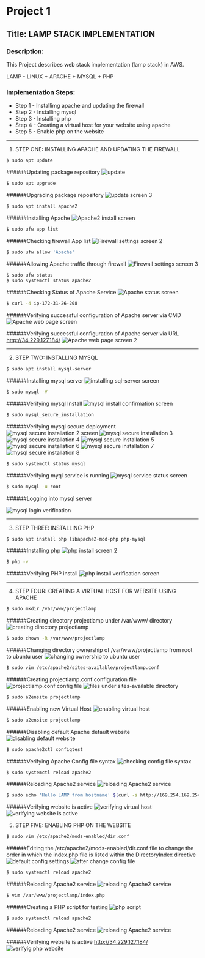 # Project 1
## Title: LAMP STACK IMPLEMENTATION
### Description: 
This Project describes web stack implementation (lamp stack) in AWS. 

LAMP - LINUX + APACHE + MYSQL + PHP
### Implementation Steps:
* Step 1 - Installimg apache and updating the firewall
* Step 2 - Installing mysql
* Step 3 - Installing php
* Step 4 - Creating a virtual host for your website using apache
* Step 5 - Enable php on the website

<!-- Horizontal Rule -->
------------------------------------

1. STEP ONE: INSTALLING APACHE AND UPDATING THE FIREWALL
<!-- Code Blocks -->
```bash
$ sudo apt update
```
######Updating package repository
![update](https://i.imgur.com/ot6vtfZ.png)

<!-- Code Blocks -->
```bash
$ sudo apt upgrade
```
######Upgrading package repository
![update screen 3](https://i.imgur.com/f0D0Fan.png)

<!-- Code Blocks -->
```bash
$ sudo apt install apache2
```
######Installing Apache
![Apache2 install screen](https://i.imgur.com/Zcz10Nn.png)

<!-- Code Blocks -->
```bash
$ sudo ufw app list
```
######Checking firewall App list
![Firewall settings screen 2](https://i.imgur.com/X6ky2D6.png)

<!-- Code Blocks -->
```bash
$ sudo ufw allow 'Apache'
```
######Allowing Apache traffic through firewall
![Firewall settings screen 3](https://i.imgur.com/QrBIL0R.png)

<!-- Code Blocks -->
```bash
$ sudo ufw status
$ sudo systemctl status apache2
```
######Checking Status of Apache Service
![Apache status screen ](https://i.imgur.com/ajIgzRv.png)

<!-- Code Blocks -->
```bash
$ curl -4 ip-172-31-26-208

```
######Verifying successful configuration of Apache server via CMD
![Apache web page screen](https://i.imgur.com/qDoZKAB.png)

######Verifying successful configuration of Apache server via URL http://34.229.127.184/
![Apache web page screen 2](https://i.imgur.com/2xI2eZm.png)

<!-- Horizontal Rule -->
------------------------------------

2. STEP TWO: INSTALLING MYSQL
<!-- Code Blocks -->
```bash
$ sudo apt install mysql-server
```
######Installing mysql server
![installing sql-server screen](https://i.imgur.com/upIywp7.png)
<!-- Code Blocks -->
```bash
$ sudo mysql -V
```
######Verifying mysql Install
![mysql install confirmation screen](https://i.imgur.com/Pww0c90.png)

<!-- Code Blocks -->
```bash
$ sudo mysql_secure_installation
```

######Verifying mysql secure deployment
![mysql secure installation 2 screen](https://i.imgur.com/YKJBQDL.png)
![mysql secure installation 3](https://i.imgur.com/NCmzeco.png)
![mysql secure installation 4](https://i.imgur.com/c1RC3KX.png)
![mysql secure installation 5](https://i.imgur.com/EbN9EnF.png)
![mysql secure installation 6](https://i.imgur.com/ChXsK2J.png)
![mysql secure installation 7](https://i.imgur.com/vNVVGpR.png)
![mysql secure installation 8](https://i.imgur.com/XdyHtOv.png)
<!-- Code Blocks -->
```bash
$ sudo systemctl status mysql
```
######Verifying myql service is running
![mysql service status screen](https://i.imgur.com/QKL0C82.png)

<!-- Code Blocks -->
```bash
$ sudo mysql -u root
```
######Logging into mysql server

![mysql login verification](https://i.imgur.com/wKKkwsk.png)
<!-- Horizontal Rule -->
------------------------------------

3. STEP THREE: INSTALLING PHP
<!-- Code Blocks -->
```bash
$ sudo apt install php libapache2-mod-php php-mysql
```
######Installing php
![php install screen 2](https://i.imgur.com/PWmcu76.png)

<!-- Code Blocks -->
```bash
$ php -v
```
######Verifying PHP install
![php install verification screen](https://i.imgur.com/fZedDX4.png)

<!-- Horizontal Rule -->
------------------------------------

4. STEP FOUR: CREATING A VIRTUAL HOST FOR WEBSITE USING APACHE
<!-- Code Blocks -->
```bash
$ sudo mkdir /var/www/projectlamp
```
######Creating directory projectlamp under /var/www/ directory
![creating directory projectlamp](https://i.imgur.com/FQX1W2D.png)

<!-- Code Blocks -->
```bash
$ sudo chown -R /var/www/projectlamp
```
######Changing directory ownership of /var/www/projectlamp from root to ubuntu user
  ![changing ownership to ubuntu user](https://i.imgur.com/Lnync7u.png)

 <!-- Code Blocks -->
```bash
$ sudo vim /etc/apache2/sites-available/projectlamp.conf

```
######Creating projectlamp.conf configuration file
![projectlamp.conf config file](https://i.imgur.com/ComslH3.png)
![files under sites-available directory](https://i.imgur.com/Wrb5ZYY.png)

<!-- Code Blocks -->
```bash
$ sudo a2ensite projectlamp
```
######Enabling new Virtual Host
![enabling virtual host](https://i.imgur.com/VXunU1Q.png)

<!-- Code Blocks -->
```bash
$ sudo a2ensite projectlamp
```
######Disabling  default Apache default website
![disabling default website](https://i.imgur.com/cRzRo9w.png)

<!-- Code Blocks -->
```bash
$ sudo apache2ctl configtest
```
######Verifying Apache Config file syntax
![checking config file syntax](https://i.imgur.com/0ioLZIs.png)

<!-- Code Blocks -->
```bash
$ sudo systemctl reload apache2
```
######Reloading Apache2 service
![reloading Apache2 service](https://i.imgur.com/Hzi2g0Z.png)

<!-- Code Blocks -->
```bash
$ sudo echo 'Hello LAMP from hostname' $(curl -s http://169.254.169.254/latest/meta-data/public-hostname) 'with public IP' $(curl -s http://169.254.169.254/latest/meta-data/public-ipv4) > /var/www/projectlamp/index.html
```
######Verifying website is active
![verifying virtual host](https://i.imgur.com/qFPfIFl.png)![verifying website is active](https://i.imgur.com/1PB6NRi.png)

5. STEP FIVE: ENABLING PHP ON THE WEBSITE
<!-- Code Blocks -->
```bash
$ sudo vim /etc/apache2/mods-enabled/dir.conf
```
######Editing the /etc/apache2/mods-enabled/dir.conf file to change the order in which the index.php file is listed within the DirectoryIndex directive
![default config settings](https://i.imgur.com/kJpcMuw.png)
![after change config file ](https://i.imgur.com/H4veGMR.png)

<!-- Code Blocks -->
```bash
$ sudo systemctl reload apache2
```
######Reloading Apache2 service
![reloading Apache2 service](https://i.imgur.com/4JnkZFP.png)

<!-- Code Blocks -->
```bash
$ vim /var/www/projectlamp/index.php
```
######Creating a PHP script for testing
![php script](https://i.imgur.com/3LJyDjx.png)

<!-- Code Blocks -->
```bash
$ sudo systemctl reload apache2
```
######Reloading Apache2 service
![reloading Apache2 service](https://i.imgur.com/4Ywz6nP.png)

######Verifying website is active
http://34.229.127.184/
![verifyig php website](https://i.imgur.com/GShpo6C.png)
